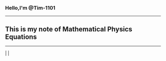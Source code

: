 ### Hello,I'm @Tim-1101
---------
## This is my note of Mathematical Physics Equations
---------

| |
